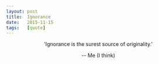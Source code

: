 ```yaml
---
layout:	post
title:	Ignorance
date:	2015-11-15
tags:	[quote]
---
```


<p style="text-align:center;">'Ignorance is the surest source of originality.'</p>

<p style="text-align:center;">-- Me (I think)</p>